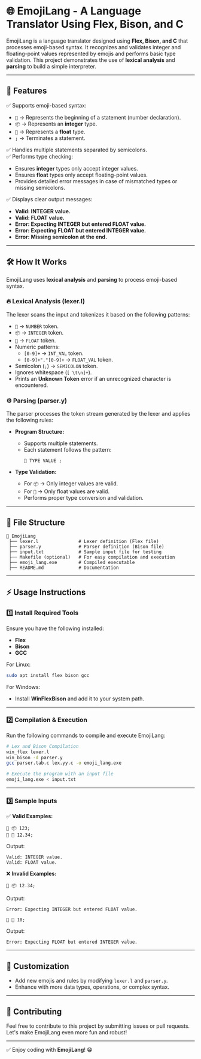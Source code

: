 # 🌐 EmojiLang - A Language Translator Using Flex, Bison, and C

EmojiLang is a language translator designed using **Flex, Bison, and C** that processes emoji-based syntax. It recognizes and validates integer and floating-point values represented by emojis and performs basic type validation. This project demonstrates the use of **lexical analysis** and **parsing** to build a simple interpreter.

---

## 🚀 **Features**

✅ Supports emoji-based syntax:
- `🔢` → Represents the beginning of a statement (number declaration).  
- `📦` → Represents an **integer** type.  
- `🎁` → Represents a **float** type.  
- `;` → Terminates a statement.

✅ Handles multiple statements separated by semicolons.  
✅ Performs type checking:
- Ensures **integer** types only accept integer values.  
- Ensures **float** types only accept floating-point values.  
- Provides detailed error messages in case of mismatched types or missing semicolons.  

✅ Displays clear output messages:
- **Valid: INTEGER value.**  
- **Valid: FLOAT value.**  
- **Error: Expecting INTEGER but entered FLOAT value.**  
- **Error: Expecting FLOAT but entered INTEGER value.**  
- **Error: Missing semicolon at the end.**

---

## 🛠️ **How It Works**

EmojiLang uses **lexical analysis** and **parsing** to process emoji-based syntax.

### 🔥 **Lexical Analysis (lexer.l)**  
The lexer scans the input and tokenizes it based on the following patterns:
- `🔢` → `NUMBER` token.  
- `📦` → `INTEGER` token.  
- `🎁` → `FLOAT` token.  
- Numeric patterns:
  - `[0-9]+` → `INT_VAL` token.  
  - `[0-9]+"."[0-9]+` → `FLOAT_VAL` token.  
- Semicolon (`;`) → `SEMICOLON` token.  
- Ignores whitespace (`[ \t\n]+`).  
- Prints an **Unknown Token** error if an unrecognized character is encountered.

### ⚙️ **Parsing (parser.y)**  
The parser processes the token stream generated by the lexer and applies the following rules:
- **Program Structure:**  
  - Supports multiple statements.  
  - Each statement follows the pattern:  
    ```
    🔢 TYPE VALUE ;
    ```

- **Type Validation:**  
  - For `📦` → Only integer values are valid.  
  - For `🎁` → Only float values are valid.  
  - Performs proper type conversion and validation.

---

## 📂 **File Structure**

```
📁 EmojiLang
 ├── lexer.l               # Lexer definition (Flex file)
 ├── parser.y              # Parser definition (Bison file)
 ├── input.txt             # Sample input file for testing
 ├── Makefile (optional)   # For easy compilation and execution
 ├── emoji_lang.exe        # Compiled executable
 ├── README.md             # Documentation
```

---

## ⚡ **Usage Instructions**

### 1️⃣ **Install Required Tools**
Ensure you have the following installed:
- **Flex**
- **Bison**
- **GCC**

For Linux:
```bash
sudo apt install flex bison gcc
```

For Windows:
- Install **WinFlexBison** and add it to your system path.

---

### 2️⃣ **Compilation & Execution**

Run the following commands to compile and execute EmojiLang:

```bash
# Lex and Bison Compilation
win_flex lexer.l  
win_bison -d parser.y  
gcc parser.tab.c lex.yy.c -o emoji_lang.exe  

# Execute the program with an input file
emoji_lang.exe < input.txt
```

---

### 3️⃣ **Sample Inputs**

✅ **Valid Examples:**
```
🔢 📦 123;
🔢 🎁 12.34;
```
Output:
```
Valid: INTEGER value.  
Valid: FLOAT value.  
```

❌ **Invalid Examples:**
```
🔢 📦 12.34;
```
Output:
```
Error: Expecting INTEGER but entered FLOAT value.
```

```
🔢 🎁 10;
```
Output:
```
Error: Expecting FLOAT but entered INTEGER value.
```

---

## 🔧 **Customization**
- Add new emojis and rules by modifying `lexer.l` and `parser.y`.  
- Enhance with more data types, operations, or complex syntax.  

---

## 📌 **Contributing**
Feel free to contribute to this project by submitting issues or pull requests. Let's make EmojiLang even more fun and robust!  

---

✅ Enjoy coding with **EmojiLang**! 😁
